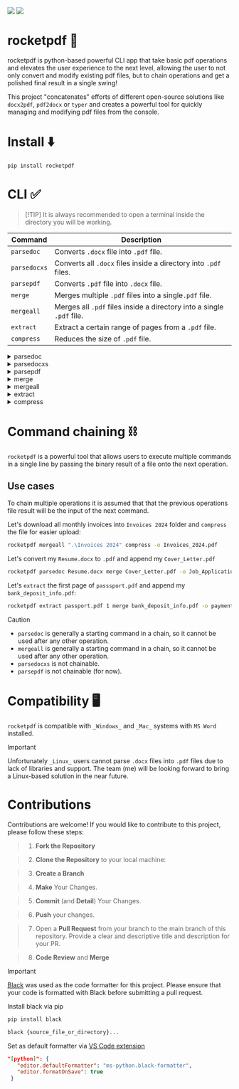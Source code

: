 [![](https://img.shields.io/badge/github-purple?style=for-the-badge)](https://github.com/D4ario0/rocketpdf/) [![](https://img.shields.io/badge/Pypi-blue?style=for-the-badge)](https://pypi.org/project/rocketpdf/)

# rocketpdf :rocket:

rocketpdf is python-based powerful CLI app that take basic pdf operations and elevates the user experience to the next level, allowing the user to not only convert and modify existing pdf files, but to chain operations and get a polished final result in a single swing!

This project "concatenates" efforts of different open-source solutions like `docx2pdf`, `pdf2docx` or `typer` and creates a powerful tool for quickly managing and modifying pdf files from the console.

# Install :arrow_down:

``` bash
pip install rocketpdf
```

# CLI :white_check_mark:
>
> [!TIP]
> It is always recommended to open a terminal inside the directory you will be working.

  | Command | Description |
  | --- | --- |
  | `parsedoc` | Converts `.docx` file into `.pdf` file. |
  | `parsedocxs` | Converts all `.docx` files inside a directory into `.pdf` files. |
  | `parsepdf` | Converts `.pdf` file into `.docx` file. |
  | `merge` | Merges multiple `.pdf` files into a single`.pdf` file. |
  | `mergeall` | Merges all `.pdf` files inside a directory into a single `.pdf` file. |
  | `extract` | Extract a certain range of pages from a `.pdf` file. |
  | `compress` | Reduces the size of `.pdf` file. |
  
<details>
<summary>parsedoc</summary>
  
## parsedoc

Converts `.docx` file into `.pdf` file.

``` bash
rocketpdf parsedoc sample.docx
```

`-o`: Customize file output name. Default: `{filename}.pdf`.
</details>
<details>
<summary>parsedocxs</summary>
  
## parsedocxs

Converts all `.docx` files inside a directory into `.pdf` files.

``` bash
rocketpdf parsedocxs C:\Users\user\samples
```

Default: `{filename}.pdf`.
</details>
<details>
<summary>parsepdf</summary>
  
## parsepdf

Converts `.pdf` file into `.docx` file.

``` bash
rocketpdf parsepdf sample.pdf
```

`-o`: Customize file output name. Default: `{filename}.docx`.
</details>
<details>
<summary>merge</summary>
  
## merge

Merges multiple `.pdf` files into a single`.pdf` file.

``` bash
rocketpdf merge sample.pdf sample2.pdf sample3.pdf
```

`-o`: Customize file output name. Default: `merged.pdf`.
</details>
<details>
<summary>mergeall</summary>  

## mergeall

Merges all `.pdf` files inside a directory into a single `.pdf` file.

``` bash
rocketpdf mergeall C:\Users\user\samples
```

`-o`: Customize file output name. Default: `{directory}-merged.pdf`.
</details>
<details>
<summary>extract</summary>
  
## extract

Extract a certain range of pages from a `.pdf` file.

### Single page

``` bash
rocketpdf extract sample.pdf 2
```

### Multi-page

``` bash
rocketpdf extract sample.pdf 2 4
```

`-o`: Customize file output name. Default: `{filename} page(s) # - #`
</details>
<details>
  <summary>compress</summary>
  
## compress

Reduces the size of `.pdf` file.

``` bash
rocketpdf compress sample.pdf
```

`-o`: Customize file output name. Default: `{filename}-compressed.pdf`.
</details>

# Command chaining :chains:

`rocketpdf` is a powerful tool that allows users to execute multiple commands in a single line by passing the binary result of a file onto the next operation.

## Use cases

To chain multiple operations it is assumed that that the previous operations file result will be the input of the next command.

Let's download all monthly invoices into `Invoices 2024` folder and `compress` the file for easier upload:

``` bash
rocketpdf mergeall ".\Invoices 2024" compress -o Invoices_2024.pdf 
```

Let's convert my `Resume.docx` to `.pdf` and append my `Cover_Letter.pdf`

``` bash
rocketpdf parsedoc Resume.docx merge Cover_Letter.pdf -o Job_Application.pdf 
```

Let's `extract` the first page of `passsport.pdf` and append my `bank_deposit_info.pdf`:

``` bash
rocketpdf extract passport.pdf 1 merge bank_deposit_info.pdf -o payment_information.pdf
```

> [!CAUTION]
>
> + `parsedoc` is generally a starting command in a chain, so it cannot be used after any other operation.
> + `mergeall` is generally a starting command in a chain, so it cannot be used after any other operation.
> + `parsedocxs` is not chainable.
> + `parsepdf` is not chainable (for now).

# Compatibility :desktop_computer:

`rocketpdf` is compatible with `_Windows_` and `_Mac_` systems with `MS Word` installed.
> [!IMPORTANT]
> Unfortunately `_Linux_` users cannot parse `.docx` files into `.pdf` files due to lack of libraries and support. The team (me) will be looking forward to bring a Linux-based solution in the near future.

# Contributions

Contributions are welcome! If you would like to contribute to this project, please follow these steps:

> 1. __Fork the Repository__

> 2. __Clone the Repository__ to your local machine:

> 3. __Create a Branch__

> 4. __Make__ Your Changes.

> 5. __Commit__ (and __Detail__) Your Changes.

> 6. __Push__ your changes.

> 7. Open a __Pull Request__ from your branch to the main branch of this repository. Provide a clear and descriptive title and description for your PR.

> 8. __Code Review__ and __Merge__

> [!IMPORTANT]
> [Black](https://black.readthedocs.io/en/stable/) was used as the code formatter for this project. Please ensure that your code is formatted with Black before submitting a pull request.
>
> Install black via pip
>
> ```bash
> pip install black
> ```
>
> ```bash
> black {source_file_or_directory}...
> ```
>
> Set as default formatter via [VS Code extension](https://marketplace.visualstudio.com/items?itemName=ms-python.black-formatter)
>
> ```json
> "[python]": {
>    "editor.defaultFormatter": "ms-python.black-formatter",
>    "editor.formatOnSave": true
>  }
>  ```
